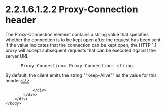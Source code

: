 <html dir="LTR" xmlns:mshelp="http://msdn.microsoft.com/mshelp" xmlns:ddue="http://ddue.schemas.microsoft.com/authoring/2003/5" xmlns:xlink="http://www.w3.org/1999/xlink" xmlns:tool="http://www.microsoft.com/tooltip">
    <head>
        <meta http-equiv="Content-Type" content="text/html; CHARSET=utf-8"></meta>
        <meta name="save" content="history"></meta>
        <title>2.2.1.6.1.2.2 Proxy-Connection header</title>
        <xml>
            <mshelp:toctitle title="2.2.1.6.1.2.2 Proxy-Connection header"></mshelp:toctitle>
            <mshelp:rltitle title="[MS-SSAS8]: Proxy-Connection header"></mshelp:rltitle>
            <mshelp:keyword index="A" term="c2b9f128-76f3-48f9-b23d-6bf78516f842"></mshelp:keyword>
            <mshelp:attr name="DCSext.ContentType" value="open specification"></mshelp:attr>
            <mshelp:attr name="AssetID" value="c2b9f128-76f3-48f9-b23d-6bf78516f842"></mshelp:attr>
            <mshelp:attr name="TopicType" value="kbRef"></mshelp:attr>
            <mshelp:attr name="DCSext.Title" value="[MS-SSAS8]: Proxy-Connection header" />
        </xml>
    </head>
    <body>
        <div id="header">
            <h1 class="heading">2.2.1.6.1.2.2 Proxy-Connection header</h1>
        </div>
        <div id="mainSection">
            <div id="mainBody">
                <div id="allHistory" class="saveHistory"></div>
                <div id="sectionSection0" class="section" name="collapseableSection">
                    

<p>The Proxy-Connection element contains a string value that
specifies whether the connection is to be kept open after the request has been
sent. If the value indicates that the connection can be kept open, the HTTP 1.1
proxy will accept subsequent requests that can be executed against the server
URI.</p>

<dl>
<dd>
<div><pre> Proxy-Connection= Proxy-Connection: string
</pre></div>
</dd></dl>

<p>By default, the client emits the string
&quot;&quot;Keep-Alive&quot;&quot; as the value for this header.<a id="Appendix_A_Target_7"></a><a href="05c9e5c4-4566-418c-a56e-69fca8d73f4b.html#Appendix_A_7" aria-label="Product behavior note 7">&lt;7&gt;</a></p>


                </div>
            </div>
        </div>
    </body>
</html>